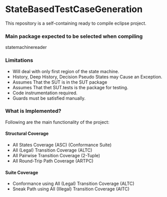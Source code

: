 # StateBasedTestCaseGeneration #

This repository is a self-containing ready to compile eclipse project.

### Main package expected to be selected when compiling ###

statemachinereader

### Limitations ###

* Will deal with only first region of the state machine.
* History, Deep History, Decision Pseudo States may Cause an Exception.
* Assumes That the SUT is in the SUT package
* Assumes That thet SUT.tests is the package for testing.
* Code instrumentation required.
* Guards must be satisfied manually.

### What is Implemented? ###

Following are the main functionality of the project:

#### Structural Coverage ####
* All States Coverage (ASC) (Conformance Suite)
* All (Legal) Transition Coverage (ALTC)
* All Pairwise Transition Coverage (2-Tuple)
* All Round-Trip Path Coverage (ARTPC)

#### Suite Coverage ####
* Conformance using All (Legal) Transition Coverage (ALTC)
* Sneak Path using All (Illegal) Transition Coverage (AITC)